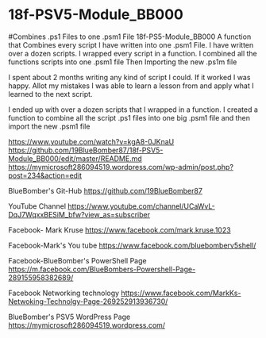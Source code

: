 # 18f-PSV5-Module_BB000
#Combines .ps1 Files to one .psm1 File
18f-PS5-Module_BB000
A function that Combines every script I have written into one .psm1 File.
I have written over a dozen scripts. 
I wrapped every script in a function. 
I combined all the functions scripts into one .psm1 file
Then Importing the new .ps1m file

I spent about 2 months writing any kind of script I could.  If it worked I was happy.  Allot my mistakes I was able to learn a lesson from and apply what I learned to the next script.  

I ended up with over a dozen scripts that I wrapped in a function.   I created a function to combine all the script .ps1 files into one big .psm1 file and then import the new .psm1 file

https://www.youtube.com/watch?v=kgA8-0JKnaU
https://github.com/19BlueBomber87/18f-PSV5-Module_BB000/edit/master/README.md
https://mymicrosoft286094519.wordpress.com/wp-admin/post.php?post=234&action=edit


BlueBomber's Git-Hub
https://github.com/19BlueBomber87

YouTube Channel
https://www.youtube.com/channel/UCaWvL-DqJ7WqxxBESiM_bfw?view_as=subscriber


Facebook- Mark Kruse
https://www.facebook.com/mark.kruse.1023

Facebook-Mark's You tube
https://www.facebook.com/bluebomberv5shell/

Facebook-BlueBomber's PowerShell Page
https://m.facebook.com/BlueBombers-Powershell-Page-289155958382689/

Facebook Networking technology
https://www.facebook.com/MarkKs-Netwoking-Technolgy-Page-269252913936730/

BlueBomber's PSV5 WordPress Page
https://mymicrosoft286094519.wordpress.com/

